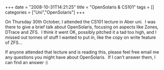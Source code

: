 +++
date = "2008-10-31T14:21:25"
title = "OpenSolaris & CS101"
tags = []
categories = ["Uni","OpenSolaris"]
+++

On Thursday 30th October, I attended the CS101 lecture in Aber uni.  I was there to give a brief talk about OpenSolaris, focusing on aspects like Zones, DTrace and ZFS.  I think it went OK, possibly pitched it a tad too high, and I missed out tonnes of stuff I wanted to put in, like the copy on write feature of ZFS...

If anyone attended that lecture and is reading this, please feel free email me any questions you might have about OpenSolaris.  If I can't answer them, I can find an answer :)
